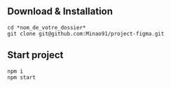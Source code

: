 ## Download & Installation
```
cd *nom_de_votre_dossier*
git clone git@github.com:Minao91/project-figma.git
```
## Start project
```
npm i
npm start
```